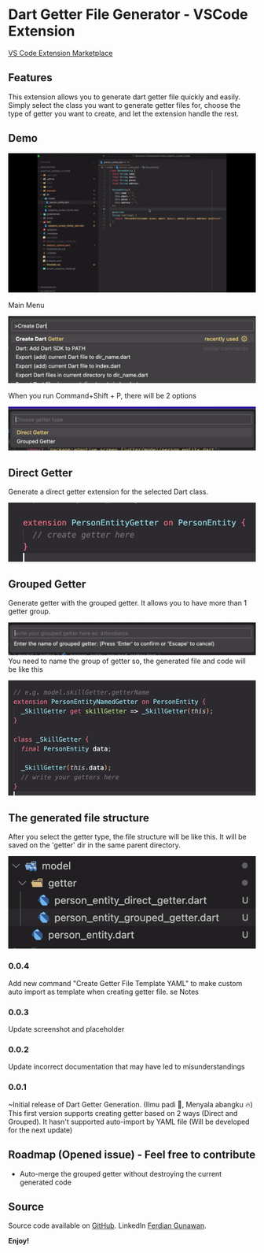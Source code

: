 # Dart Getter File Generator - VSCode Extension

[VS Code Extension Marketplace](https://marketplace.visualstudio.com/items?itemName=FerdianGunawan.dart-getter)

## Features

This extension allows you to generate dart getter file quickly and easily. Simply select the class you want to generate getter files for, choose the type of getter you want to create, and let the extension handle the rest.

## Demo

![Demo](./screenshots/demo.gif)

Main Menu

![Command menu](./screenshots/main_menu.png)


When you run Command+Shift + P, there will be 2 options

![Two option menus](./screenshots/two_option_menus.png)

## Direct Getter

Generate a direct getter extension for the selected Dart class.

![Direct getter example](./screenshots/direct_example.png)

## Grouped Getter

Generate getter with the grouped getter. It allows you to have more than
1 getter group.

![Grouped naming textfield](./screenshots/grouped_naming_textfield.png)
You need to name the group of getter
so, the generated file and code will be like this

![Grouped getter example](./screenshots/grouped_example.png)

## The generated file structure
After you select the getter type, the file structure will be like this.
It will be saved on the 'getter' dir in the same parent directory.

![The file result](./screenshots/files.png)

### 0.0.4

Add new command "Create Getter File Template YAML" to make custom auto import as template when creating getter file.
se Notes


### 0.0.3

Update screenshot and placeholder

### 0.0.2

Update incorrect documentation that may have led to misunderstandings

### 0.0.1

~Initial release of Dart Getter Generation. (Ilmu padi 🌾, Menyala abangku 🔥)
This first version supports creating getter based on 2 ways (Direct and Grouped).
It hasn't supported auto-import by YAML file (Will be developed for the next update)

## Roadmap (Opened issue) - Feel free to contribute
- Auto-merge the grouped getter without destroying the current generated code

## Source

Source code available on [GitHub](https://github.com/ferdiangunawan/dart-getter-vscode-extension).
LinkedIn [Ferdian Gunawan](https://www.linkedin.com/in/ferdiangunawan).

**Enjoy!**
